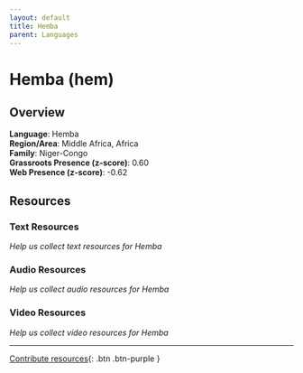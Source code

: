 ```yaml
---
layout: default
title: Hemba
parent: Languages
---
```


# Hemba (hem)

## Overview

**Language**: Hemba  
**Region/Area**: Middle Africa, Africa  
**Family**: Niger-Congo  
**Grassroots Presence (z-score)**: 0.60  
**Web Presence (z-score)**: -0.62  

## Resources

### Text Resources
*Help us collect text resources for Hemba*

### Audio Resources
*Help us collect audio resources for Hemba*

### Video Resources
*Help us collect video resources for Hemba*

---

[Contribute resources](https://forms.office.com/e/1SfLJx3u1r){: .btn .btn-purple }
